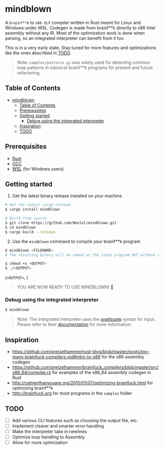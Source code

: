 # mindblown
A `brainf**k` to `x86 ELF` compiler written in Rust meant for Linux and Windows under WSL. Codegen is made from brainf\*\*k directly to x86 Intel assembly without any IR. Most of the optimization work is done when parsing, so an integrated interpreter can benefit from it too. 

This is in a very early state. Stay tuned for more features and optimizations like the ones described in [TODO](#todo).

> Note:
`samples/patterns.py` was solely used for detecting common loop patterns in classical brainf\*\*k programs for present and future refactoring.

## Table of Contents
- [mindblown](#mindblown)
  - [Table of Contents](#table-of-contents)
  - [Prerequisites](#prerequisites)
  - [Getting started](#getting-started)
    - [Debug using the integrated interpreter](#debug-using-the-integrated-interpreter)
  - [Inspiration](#inspiration)
  - [TODO](#todo)

## Prerequisites
* [Rust](https://www.rust-lang.org/tools/install)
* [GCC](https://gcc.gnu.org/install/)
* [WSL](https://docs.microsoft.com/en-us/windows/wsl/install-win10) (for Windows users)


## Getting started
1. Get the latest binary release installed on your machine
```sh
# Get the latest cargo release
$ cargo install mindblown

# Build from source
$ git clone https://github.com/Noxtal/mindblown.git
$ cd mindblown
$ cargo build --release
```

2. Use the `mindblown` command to compile your brainf\*\*k program
```sh
$ mindblown <FILENAME>
# The resulting binary will be named as the input program BUT without extension

$ chmod +x <OUTPUT>
$ ./<OUTPUT>
```

(`<OUTPUT>`, )

> YOU ARE NOW READY TO USE MINDBLOWN! 🎉


### Debug using the integrated interpreter
```bash
$ mindblown
```

> Note: The integrated interpreter uses the [snailquote](https://github.com/euank/snailquote) syntax for input. Please refer to their [documentation](https://docs.rs/snailquote/latest/snailquote/fn.unescape.html) for more information.

## Inspiration
* https://github.com/pretzelhammer/rust-blog/blob/master/posts/too-many-brainfuck-compilers.md#intro-to-x86 for the x86 assembly codegen
* https://github.com/pretzelhammer/brainfuck_compilers/blob/master/src/x86_64/compiler.rs for examples of the x86_64 assembly codegen in Rust
* http://calmerthanyouare.org/2015/01/07/optimizing-brainfuck.html for optimizing brainf\*\*k
* http://brainfuck.org for most programs in the `samples` folder


## TODO
- [ ] Add various CLI features such as choosing the output file, etc.
- [ ] Implement clearer and smarter error handling
- [ ] Make the interpreter take in newlines
- [ ] Optimize loop handling to Assembly
- [ ] Allow for more optimization